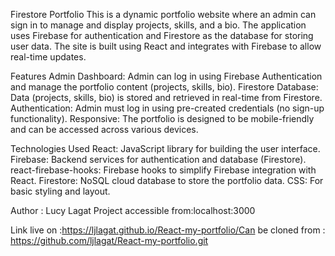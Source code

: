 Firestore Portfolio
This is a dynamic portfolio website where an admin can sign in to manage and display projects, skills, and a bio. The application uses Firebase for authentication and Firestore as the database for storing user data. The site is built using React and integrates with Firebase to allow real-time updates.

Features
Admin Dashboard: Admin can log in using Firebase Authentication and manage the portfolio content (projects, skills, bio).
Firestore Database: Data (projects, skills, bio) is stored and retrieved in real-time from Firestore.
Authentication: Admin must log in using pre-created credentials (no sign-up functionality).
Responsive: The portfolio is designed to be mobile-friendly and can be accessed across various devices.

Technologies Used
React: JavaScript library for building the user interface.
Firebase: Backend services for authentication and database (Firestore).
react-firebase-hooks: Firebase hooks to simplify Firebase integration with React.
Firestore: NoSQL cloud database to store the portfolio data.
CSS: For basic styling and layout.

Author : Lucy Lagat
Project accessible from:localhost:3000

Link live on :https://ljlagat.github.io/React-my-portfolio/Can be cloned from : https://github.com/ljlagat/React-my-portfolio.git